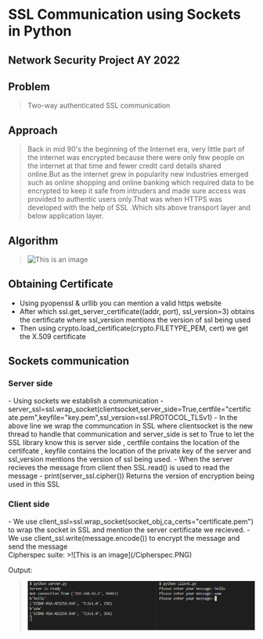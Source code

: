 # SSL Communication using Sockets in Python
## Network Security Project AY 2022

## Problem
> Two-way authenticated SSL communication

## Approach
>Back in mid 90's the beginning of the Internet era, very little part of the internet was encrypted because there were only few people on the internet at that time and fewer credit card details shared online.But as the internet grew in popularity new industries emerged such as online shopping and online banking which required data to be encrypted to keep it safe from intruders and made sure access was provided to authentic users only.That was when HTTPS was developed with the help of SSL .Which sits above transport layer and below  application layer.

## Algorithm
>![This is an image](https://msatechnosoft.in/blog/wp-content/uploads/2017/06/SSL-flowchart-msa-technosoft.png)




## Obtaining Certificate
- Using pyopenssl & urllib you can mention a valid https website
- After which ssl.get_server_certificate((addr, port), ssl_version=3) obtains the certificate where ssl_version mentions the version of ssl being used
- Then using crypto.load_certificate(crypto.FILETYPE_PEM, cert) we get the X.509 certificate


## Sockets communication
<h3>Server side</h3>
  - Using sockets we establish a communication 
  - server_ssl=ssl.wrap_socket(clientsocket,server_side=True,certfile="certificate.pem",keyfile="key.pem",ssl_version=ssl.PROTOCOL_TLSv1)
  - In the above line we wrap the communcation in SSL where clientsocket is the new thread to handle that communication and server_side is set to True to let the SSL library know this is server side , certfile contains the location of the certifcate , keyfile contains the location of the private key of the server and ssl_version mentions the version of ssl being used.   
  - When the server recieves the message from client then SSL.read() is used to read the message
  - print(server_ssl.cipher()) Returns the version of encryption being used in this SSL
<h3>Client side</h3>
  - We use client_ssl=ssl.wrap_socket(socket_obj,ca_certs="certificate.pem") to wrap the socket in SSL and mention the server certificate we recieved.
  - We use client_ssl.write(message.encode()) to encrypt the message and send the message 

<br>
Cipherspec suite:
>![This is an image](/Cipherspec.PNG)


Output:
>![This is an image](/Capture.PNG)
